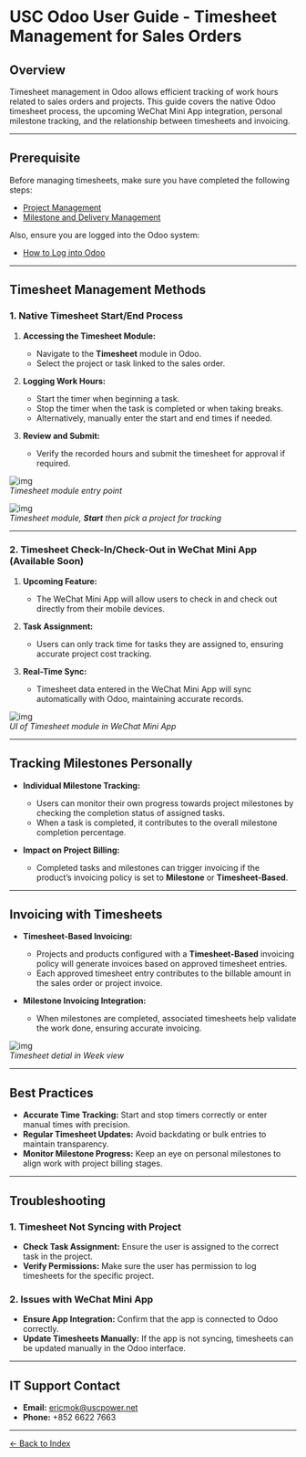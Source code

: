 # USC Odoo User Guide - Timesheet Management for Sales Orders

## Overview
Timesheet management in Odoo allows efficient tracking of work hours related to sales orders and projects. This guide covers the native Odoo timesheet process, the upcoming WeChat Mini App integration, personal milestone tracking, and the relationship between timesheets and invoicing.

---

## Prerequisite

Before managing timesheets, make sure you have completed the following steps:

- [Project Management](./project-management.md)
- [Milestone and Delivery Management](./milestone_and_delivery.md)

Also, ensure you are logged into the Odoo system:

- [How to Log into Odoo](../getting-start/logging-into.md)

---

## Timesheet Management Methods

### 1. **Native Timesheet Start/End Process**

1. **Accessing the Timesheet Module:**
      - Navigate to the **Timesheet** module in Odoo.
      - Select the project or task linked to the sales order.

2. **Logging Work Hours:**
      - Start the timer when beginning a task.
      - Stop the timer when the task is completed or when taking breaks.
      - Alternatively, manually enter the start and end times if needed.

3. **Review and Submit:**
      - Verify the recorded hours and submit the timesheet for approval if required.

![img](./timesheet_entry.png)  
*Timesheet module entry point*  

![img](./timesheet_module.png)  
*Timesheet module, **Start** then pick a project for tracking*

---

### 2. **Timesheet Check-In/Check-Out in WeChat Mini App (Available Soon)**

1. **Upcoming Feature:**
   - The WeChat Mini App will allow users to check in and check out directly from their mobile devices.

2. **Task Assignment:**
   - Users can only track time for tasks they are assigned to, ensuring accurate project cost tracking.

3. **Real-Time Sync:**
   - Timesheet data entered in the WeChat Mini App will sync automatically with Odoo, maintaining accurate records.

![img](./mini-app-timesheet.png)  
*UI of Timesheet module in WeChat Mini App*

---

## Tracking Milestones Personally

- **Individual Milestone Tracking:**
     - Users can monitor their own progress towards project milestones by checking the completion status of assigned tasks.
     - When a task is completed, it contributes to the overall milestone completion percentage.

- **Impact on Project Billing:**
     - Completed tasks and milestones can trigger invoicing if the product’s invoicing policy is set to **Milestone** or **Timesheet-Based**.



---

## Invoicing with Timesheets

- **Timesheet-Based Invoicing:**
   - Projects and products configured with a **Timesheet-Based** invoicing policy will generate invoices based on approved timesheet entries.
   - Each approved timesheet entry contributes to the billable amount in the sales order or project invoice.

- **Milestone Invoicing Integration:**
   - When milestones are completed, associated timesheets help validate the work done, ensuring accurate invoicing.

![img](./timesheet_personal.png)  
*Timesheet detial in Week view*

---

## Best Practices

- **Accurate Time Tracking:** Start and stop timers correctly or enter manual times with precision.
- **Regular Timesheet Updates:** Avoid backdating or bulk entries to maintain transparency.
- **Monitor Milestone Progress:** Keep an eye on personal milestones to align work with project billing stages.

---

## Troubleshooting

### 1. Timesheet Not Syncing with Project

- **Check Task Assignment:** Ensure the user is assigned to the correct task in the project.
- **Verify Permissions:** Make sure the user has permission to log timesheets for the specific project.

### 2. Issues with WeChat Mini App

- **Ensure App Integration:** Confirm that the app is connected to Odoo correctly.
- **Update Timesheets Manually:** If the app is not syncing, timesheets can be updated manually in the Odoo interface.

---

## IT Support Contact

- **Email:** [ericmok@uscpower.net](mailto:ericmok@uscpower.net)
- **Phone:** +852 6622 7663

---

[<- Back to Index](../../../index.md)

